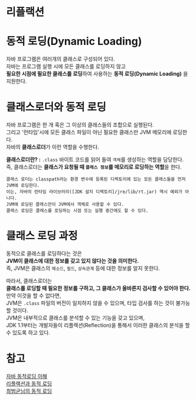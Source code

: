 리플랙션
==========
   
# 동적 로딩(Dynamic Loading)      
자바 프로그램은 여러개의 클래스로 구성되어 있다.             
자바는 프로그램 실행 시에 모든 클래스를 로딩하지 않고              
**필요한 시점에 필요한 클래스를 로딩**하여 사용하는 **동적 로딩(Dynamic Loading)** 을 지원한다.        
    
# 클래스로더와 동적 로딩             
자바 프로그램은 한 개 혹은 그 이상의 클래스들의 조합으로 실행된다.                  
그리고 '런타임'시에 모든 클래스 파일이 아닌 필요한 클래스만 JVM 메모리에 로딩한다.                       
자바의 **클래스로더**가 이런 역할을 수행한다.                 
                      
**클래스로더란? :** `.class` 바이트 코드를 읽어 들여 `객체`를 생성하는 역할을 담당한다.                     
즉, 클래스로더는 **클래스가 요청될 때 `클래스 정보`를 메모리로 로딩하는 역할**을 한다.                   
 
``` 
클래스 로더는 classpath라는 환경 변수에 등록된 디렉토리에 있는 모든 클래스들을 먼저 JVM에 로딩한다. 
이는, 자바의 런타임 라이브러리([JDK 설치 디렉토리]/jre/lib/rt.jar) 역시 예외가 아니다.     
JVM에 로딩된 클래스만이 JVM에서 객체로 사용할 수 있다.     
클래스 로딩은 클래스를 로딩하는 시점 또는 실행 중간에도 할 수 있다.   
```

# 클래스 로딩 과정      
동적으로 클래스를 로딩하다는 것은         
**JVM이 클래스에 대한 정보를 갖고 있지 않다는 것을 의미한다.**           
즉, JVM은 클래스의 `메소드`, `필드`, `상속관계` 등에 대한 정보를 알지 못한다.            
                    
따라서, 클래스로더는        
**클래스를 로딩할 때 필요한 정보를 구하고, 그 클래스가 올바른지 검사할 수 있어야 한다.**              
만약 이것을 할 수 없다면,        
JVM은 `.class` 파일의 버전이 일치하지 않을 수 있으며, 타입 검사를 하는 것이 불가능할 것이다.             
JVM은 내부적으로 클래스를 분석할 수 있는 기능을 갖고 있으며,        
JDK 1.1부터는 개발자들이 리플렉션(Reflection)을 통해서 이러한 클래스의 분석을 할 수 있도록 하고 있다.        




 
  
# 참고    
[자바 동적로딩 이해](https://futurists.tistory.com/43)          
[리플랙션과 동적 로딩](https://madplay.github.io/post/java-reflection)           
[최범균님의 동적 로딩](https://javacan.tistory.com/entry/1)      
